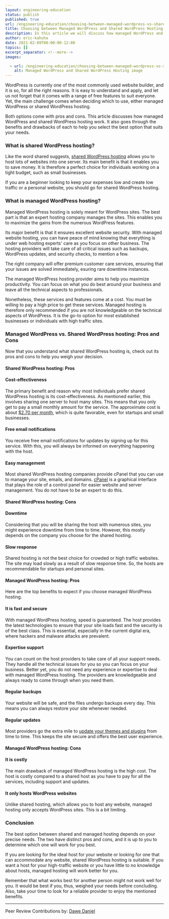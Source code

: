 ```yaml
---
layout: engineering-education
status: publish
published: true
url: /engineering-education/choosing-between-managed-wordpress-vs-shared-wordpress-hosting/
title: Choosing between Managed WordPress and Shared WordPress Hosting
description: In this article we will discuss how managed WordPress and shared WordPress hosting work. We will go through the benefits and drawbacks of each to help you select the best option that suits your needs.
author: eric-kahuha
date: 2021-02-09T00:00:00-12:00
topics: []
excerpt_separator: <!--more-->
images:

  - url: /engineering-education/choosing-between-managed-wordpress-vs-shared-wordpress-hosting/hero.jpg
    alt: Managed WordPress and Shared WordPress Hosting image
---
```

WordPress is currently one of the most commonly used website builder, and it is so, for all the right reasons. It is easy to understand and apply, and let us not forget that it comes with a range of free features to suit everyone. Yet, the main challenge comes when deciding which to use, either managed WordPress or shared WordPress hosting.
<!--more-->
Both options come with pros and cons. This article discusses how managed WordPress and shared WordPress hosting work. It also goes through the benefits and drawbacks of each to help you select the best option that suits your needs.

### What is shared WordPress hosting?
Like the word shared suggests, [shared WordPress hosting](https://wpforms.com/shared-vs-managed-wordpress-hosting/) allows you to host lots of websites into one server. Its main benefit is that it enables you to save money. It is therefore a perfect choice for individuals working on a tight budget, such as small businesses.

If you are a beginner looking to keep your expenses low and create low traffic or a personal website, you should go for shared WordPress hosting.

### What is managed WordPress hosting?
Managed WordPress hosting is solely meant for WordPress sites. The best part is that an expert hosting company manages the sites. This enables you to maximize the gains from the numerous WordPress features.

Its major benefit is that it ensures excellent website security. With managed website hosting, you can have peace of mind knowing that everything is under web hosting experts&#39; care as you focus on other business. The hosting providers will take care of all critical issues such as backups, WordPress updates, and security checks, to mention a few.

The right company will offer premium customer care services, ensuring that your issues are solved immediately, esuring rare downtime instances.

The managed WordPress hosting provider aims to help you maximize productivity. You can focus on what you do best around your business and leave all the technical aspects to professionals.

Nonetheless, these services and features come at a cost. You must be willing to pay a high price to get these services. Managed hosting is therefore only recommended if you are not knowledgeable on the technical aspects of WordPress. It is the go-to option for most established businesses or individuals with high traffic sites.

### Managed WordPress vs. Shared WordPress hosting: Pros and Cons
Now that you understand what shared WordPress hosting is, check out its pros and cons to help you weigh your decision.

#### Shared WordPress hosting: Pros
#### Cost-effectiveness
The primary benefit and reason why most individuals prefer shared WordPress hosting is its cost-effectiveness. As mentioned earlier, this involves sharing one server to host many sites. This means that you only get to pay a small monthly amount for the service. The approximate cost is about [$2.70 per month](https://www.websitebuilderexpert.com/web-hosting/cheap-shared-hosting/), which is quite favorable, even for startups and small businesses.

#### Free email notifications 
You receive free email notifications for updates by signing up for this service. With this, you will always be informed on everything happening with the host.

#### Easy management
Most shared WordPress hosting companies provide cPanel that you can use to manage your site, emails, and domains. [cPanel](https://www.wpbeginner.com/glossary/cpanel/) is a graphical interface that plays the role of a control panel for easier website and server management. You do not have to be an expert to do this.

#### Shared WordPress hosting: Cons
#### Downtime
Considering that you will be sharing the host with numerous sites, you might experience downtime from time to time. However, this mostly depends on the company you choose for the shared hosting.

#### Slow response
Shared hosting is not the best choice for crowded or high traffic websites. The site may load slowly as a result of slow response time. So, the hosts are recommendable for startups and personal sites.

#### Managed WordPress hosting: Pros
Here are the top benefits to expect if you choose managed WordPress hosting.

#### It is fast and secure
With managed WordPress hosting, speed is guaranteed. The host provides the latest technologies to ensure that your site loads fast and the security is of the best class. This is essential, especially in the current digital era, where hackers and malware attacks are prevalent.

#### Expertise support
You can count on the host providers to take care of all your support needs. They handle all the technical issues for you so you can focus on your business. Better yet, you do not need any experience or expertise to deal with managed WordPress hosting. The providers are knowledgeable and always ready to come through when you need them.

#### Regular backups
Your website will be safe, and the files undergo backups every day. This means you can always restore your site whenever needed.

#### Regular updates
Most providers go the extra mile to [update your themes and plugins](https://optimwise.com/why-update-wordpress-and-plugins/) from time to time. This keeps the site secure and offers the best user experience.

#### Managed WordPress hosting: Cons

#### It is costly
The main drawback of managed WordPress hosting is the high cost. The host is costly compared to a shared host as you have to pay for all the services, including support and updates.

#### It only hosts WordPress websites
Unlike shared hosting, which allows you to host any website, managed hosting only accepts WordPress sites. This is a bit limiting.

### Conclusion
The best option between shared and managed hosting depends on your precise needs. The two have distinct pros and cons, and it is up to you to determine which one will work for you best.

If you are looking for the ideal host for your website or looking for one that can accommodate any website, shared WordPress hosting is suitable. If you want a host for your high-traffic website or you have little to no knowledge about hosts, managed hosting will work better for you.

Remember that what works best for another person might not work well for you. It would be best if you, thus, weighed your needs before concluding. Also, take your time to look for a reliable provider to enjoy the mentioned benefits.

---
Peer Review Contributions by: [Dawe Daniel](engineering-education/authors/dawe-daniel/)
